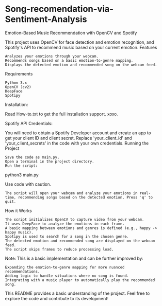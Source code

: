 # Song-recomendation-via-Sentiment-Analysis

Emotion-Based Music Recommendation with OpenCV and Spotify

This project uses OpenCV for face detection and emotion recognition, and Spotify's API to recommend music based on your current emotion.
Features

    Analyzes your emotions through your webcam.
    Recommends songs based on a basic emotion-to-genre mapping.
    Displays the detected emotion and recommended song on the webcam feed.

Requirements

    Python 3.x
    OpenCV (cv2)
    DeepFace
    Spotipy

Installation:

Read How-to.txt to get the full installation support. xoxo.

Spotify API Credentials:

You will need to obtain a Spotify Developer account and create an app to get your client ID and client secret. Replace 'your_client_id' and 'your_client_secrets' in the code with your own credentials.
Running the Project

    Save the code as main.py.
    Open a terminal in the project directory.
    Run the script:


python3 main.py

Use code with caution.

    The script will open your webcam and analyze your emotions in real-time, recommending songs based on the detected emotion. Press 'q' to quit.

How it Works

    The script initializes OpenCV to capture video from your webcam.
    It uses DeepFace to analyze the emotions in each frame.
    A basic mapping between emotions and genres is defined (e.g., happy -> happy music).
    Spotipy is used to search for a song in the chosen genre.
    The detected emotion and recommended song are displayed on the webcam feed.
    The script skips frames to reduce processing load.

Note: This is a basic implementation and can be further improved by:

    Expanding the emotion-to-genre mapping for more nuanced recommendations.
    Adding logic to handle situations where no song is found.
    Integrating with a music player to automatically play the recommended song.

This README provides a basic understanding of the project. Feel free to explore the code and contribute to its development!
